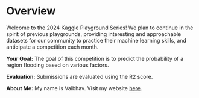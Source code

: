 # Overview

Welcome to the 2024 Kaggle Playground Series! We plan to continue in the spirit of previous playgrounds, providing interesting and approachable datasets for our community to practice their machine learning skills, and anticipate a competition each month.

**Your Goal:** The goal of this competition is to predict the probability of a region flooding based on various factors.

**Evaluation:**
Submissions are evaluated using the R2 score.

**About Me:**
My name is Vaibhav. Visit my website [here](https://vaibhav.vercel.app/).
